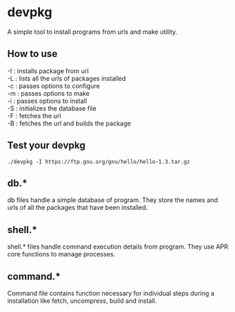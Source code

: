 # devpkg
A simple tool to install programs from urls and make utility.

## How to use
-I <url>		: installs package from url <br>
-L 	 		: lists all the urls of packages installed <br>
-c <configure options> 	: passes options to configure <br>
-m <make options>	: passes options to make <br>
-i <install options> 	: passes options to install <br>
-S 	    		: initializes the database file <br>
-F <url>		: fetches the url <br>
-B <url> 		: fetches the url and builds the package <br>

## Test your devpkg
`./devpkg -I https://ftp.gnu.org/gnu/hello/hello-1.3.tar.gz`

## db.*
db files handle a simple database of program. They store the names and urls of all the packages that have been installed.

## shell.*
shell.* files handle command execution details from program. They use APR core functions to manage processes.

## command.*
Command file contains function necessary for individual steps during a installation like fetch, uncompress, build and install.


